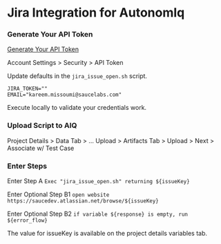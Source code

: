 


# Jira Integration for AutonomIq




### Generate Your API Token

[Generate Your API Token](https://id.atlassian.com/manage-profile/security/api-tokens)


Account Settings > Security > API Token

Update defaults in the `jira_issue_open.sh` script.
```
JIRA_TOKEN=""
EMAIL="kareem.missoumi@saucelabs.com"
```

Execute locally to validate your credentials work.



### Upload Script to AIQ

Project Details > Data Tab > ... Upload > Artifacts Tab > Upload >
Next > Associate w/ Test Case

### Enter Steps
Enter Step A
`Exec "jira_issue_open.sh" returning ${issueKey}`

Enter Optional Step B1
`open website https://saucedev.atlassian.net/browse/${issueKey}`

Enter Optional Step B2
`if variable ${response} is empty, run ${error_flow}`

The value for issueKey is available on the project details variables tab.

